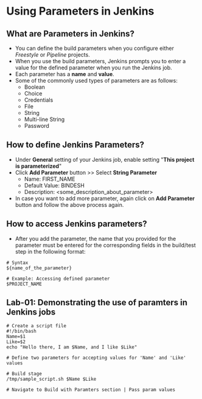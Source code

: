 # Using Parameters in Jenkins

## What are Parameters in Jenkins?

- You can define the build parameters when you configure either _Freestyle_ or _Pipeline_ projects.
- When you use the build parameters, Jenkins prompts you to enter a value for the defined parameter when you run the Jenkins job.
- Each parameter has a **name** and **value**.
- Some of the commonly used types of parameters are as follows:
  - Boolean
  - Choice
  - Credentials
  - File
  - String
  - Multi-line String
  - Password

## How to define Jenkins Parameters?

- Under **General** setting of your Jenkins job, enable setting "**This project is parameterized**"
- Click **Add Parameter** button >> Select **String Parameter**
  - Name: FIRST_NAME
  - Default Value: BINDESH
  - Description: <some_description_about_parameter>
- In case you want to add more parameter, again click on **Add Parameter** button and follow the above process again.

## How to access Jenkins parameters?

- After you add the parameter, the name that you provided for the parameter must be entered for the corresponding fields in the build/test step in the following format:

```
# Syntax
${name_of_the_parameter}

# Example: Accessing defined parameter
$PROJECT_NAME
```

## Lab-01: Demonstrating the use of paramters in Jenkins jobs

```
# Create a script file
#!/bin/bash
Name=$1
Like=$2
echo "Hello there, I am $Name, and I like $Like"

# Define two parameters for accepting values for 'Name' and 'Like' values

# Build stage
/tmp/sample_script.sh $Name $Like

# Navigate to Build with Paramters section | Pass param values

```

